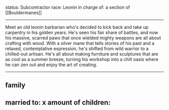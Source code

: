 status: Subcontractor
race: Leonin
in charge of: a section of [[Bouldermanes]]

---

Meet an old leonin barbarian who's decided to kick back and take up carpentry in his golden years. He's seen his fair share of battles, and now his massive, scarred paws that once wielded mighty weapons are all about crafting with wood. With a silver mane that tells stories of his past and a relaxed, contemplative expression, he's shifted from wild warrior to a chilled-out artisan. He's all about making furniture and sculptures that are as cool as a summer breeze, turning his workshop into a chill oasis where he can zen out and enjoy the art of creating.

---

## family

married to:
x amount of children:
- 